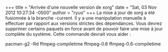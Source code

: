 +++
title = "Arrivée d'une nouvelle version de xorg"
date = "Sat, 03 Nov 2012 10:27:34 -0500"
author = "ryuo"
+++
La mise à jour de xorg a été fusionnée à la branche -current. Il y a une manipulation manuelle à effectuer par rapport aux versions strictes des dépendances. Vous devrez supprimer certains paquets en force avant de pouvoir faire une mise à jour complète du système. Cette commande devrait vous aider :  

pacman-g2 -Rd ffmpeg-compiletime ffmpeg-0.6 ffmpeg-0.6-compiletime  
